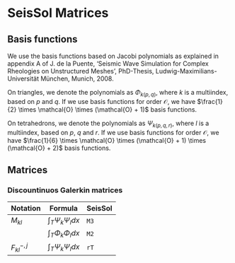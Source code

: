 # SeisSol Matrices #

## Basis functions ##

We use the basis functions based on Jacobi polynomials as explained in appendix A of J. de la Puente, ‘Seismic Wave Simulation for Complex Rheologies on Unstructured Meshes’, PhD-Thesis, Ludwig-Maximilians-Universität München, Munich, 2008.


On triangles, we denote the polynomials as $\Phi_{k(p,q)}$, where $k$ is a multiindex, based on $p$ and $q$.
If we use basis functions for order $\mathcal{O}$, we have $\frac{1}{2} \times \mathcal{O} \times (\mathcal{O} + 1)$ basis functions.

On tetrahedrons, we denote the polynomials as $\Psi_{k(p,q,r)}$, where $l$ is a multiindex, based on $p$, $q$ and $r$.
If we use basis functions for order $\mathcal{O}$, we have $\frac{1}{6} \times \mathcal{O} \times (\mathcal{O} + 1) \times (\mathcal{O} + 2)$ basis functions.

## Matrices ##

### Discountinuos Galerkin matrices ###


| Notation           | Formula                                       | SeisSol            |
| ------------------ | --------------------------------------------- | ------------------ |
| $M_{kl}$           | $\int_T \Psi_k \Psi_l dx$                     | `M3`               |
|                    | $\int_T \Phi_k \Phi_l dx$                     | `M2`               |
| $F_{kl}^{-,j}$     | $\int_T \Psi_k \Psi_l dx$                     | `rT`               |
